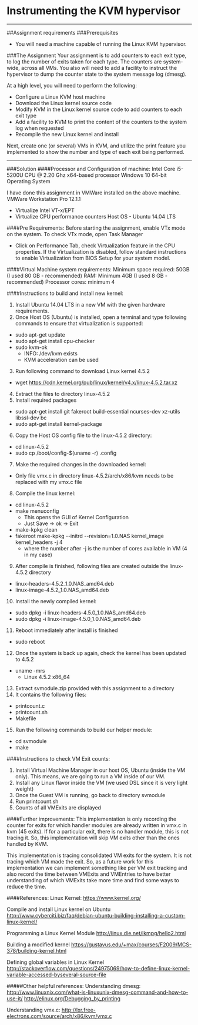 # Instrumenting the KVM hypervisor
---

##Assignment requirements
###Prerequisites
* You will need a machine capable of running the Linux KVM hypervisor.

###The Assignment
Your assignment is to add counters to each exit type, to log the number of exits taken for each type. The counters are system-wide, across all VMs. You also will need to add a facility to instruct the hypervisor to dump the counter state to the system message log (dmesg).

At a high level, you will need to perform the following:
* Configure a Linux KVM host machine
* Download the Linux kernel source code
* Modify KVM in the Linux kernel source code to add counters to each exit type
* Add a facility to KVM to print the content of the counters to the system log when requested
* Recompile the new Linux kernel and install

Next, create one (or several) VMs in KVM, and utilize the print feature you implemented to show the number and type of each exit being performed.

---

###Solution
####Processor and Configuration of machine:
Intel Core i5-5200U CPU @ 2.20 Ghz
x64-based processor
Windows 10 64-bit Operating System

I have done this assignment in VMWare installed on the above machine.
VMWare Workstation Pro 12.1.1
* Virtualize Intel VT-x/EPT
* Virtualize CPU performance counters
Host OS - Ubuntu 14.04 LTS

####Pre Requirements:
Before starting the assignment, enable VTx mode on the system.
To check VTx mode, open Task Manager
* Click on Performance Tab, check Virtualization feature in the CPU properties.
If the Virtualization is disabled, follow standard instructions to enable Virtualization from BIOS Setup for
your system model.

####Virtual Machine system requirements:
Minimum space required: 50GB (I used 80 GB - recommended)
RAM: Minimum 4GB (I used 8 GB - recommended)
Processor cores: minimum 4

####Instructions to build and install new kernel:
1. Install Ubuntu 14.04 LTS in a new VM with the given hardware requirements.
2. Once Host OS (Ubuntu) is installed, open a terminal and type following commands to ensure
that virtualization is supported:
 * sudo apt-get update
 * sudo apt-get install cpu-checker
 * sudo kvm-ok
   * INFO: /dev/kvm exists
    * KVM acceleration can be used
3. Run following command to download Linux kernel 4.5.2
 * wget https://cdn.kernel.org/pub/linux/kernel/v4.x/linux-4.5.2.tar.xz
4. Extract the files to directory linux-4.5.2
5. Install required packages
 * sudo apt-get install git fakeroot build-essential ncurses-dev xz-utils libssl-dev bc
 * sudo apt-get install kernel-package
6. Copy the Host OS config file to the linux-4.5.2 directory:
 * cd linux-4.5.2
 * sudo cp /boot/config-$(uname -r) .config
7. Make the required changes in the downloaded kernel:
 * Only file vmx.c in directory linux-4.5.2/arch/x86/kvm needs to be replaced with my
vmx.c file
8. Compile the linux kernel:
 * cd linux-4.5.2
 * make menuconfig
   * This opens the GUI of Kernel Configuration
    * Just Save -> ok -> Exit
 * make-kpkg clean
 * fakeroot make-kpkg --initrd --revision=1.0.NAS kernel_image kernel_headers -j 4
   * where the number after -j is the number of cores available in VM (4 in my case)
9. After compile is finished, following files are created outside the linux-4.5.2 directory
 * linux-headers-4.5.2_1.0.NAS_amd64.deb
 * linux-image-4.5.2_1.0.NAS_amd64.deb
10. Install the newly compiled kernel:
 * sudo dpkg -i linux-headers-4.5.0_1.0.NAS_amd64.deb
 * sudo dpkg -i linux-image-4.5.0_1.0.NAS_amd64.deb
11. Reboot immediately after install is finished
 * sudo reboot
12. Once the system is back up again, check the kernel has been updated to 4.5.2
 * uname -mrs
   * Linux 4.5.2 x86_64
13. Extract svmodule.zip provided with this assignment to a directory
14. It contains the following files:
 * printcount.c
 * printcount.sh
 * Makefile
15. Run the following commands to build our helper module:
 * cd svmodule
 * make

####Instructions to check VM Exit counts:
1. Install Virtual Machine Manager in our host OS, Ubuntu (inside the VM only). This means, we are going to run a VM inside of our VM.
2. Install any Linux flavor inside the VM (we used DSL since it is very light weight)
3. Once the Guest VM is running, go back to directory svmodule
4. Run printcount.sh
5. Counts of all VMExits are displayed

####Further improvements:
This implementation is only recording the counter for exits for which handler modules are already written in vmx.c in kvm (45 exits). If for a particular exit, there is no handler module, this is not tracing it. So, this implementation will skip VM exits other than the ones handled by KVM.

This implementation is tracing consolidated VM exits for the system. It is not tracing which VM made the exit. So, as a future work for this implementation we can implement something like per VM exit tracking and also record the time between VMExits and VMEntries to have better understanding of which VMExits take more time and find some ways to reduce the time.

####References:
Linux Kernel:
https://www.kernel.org/

Compile and install Linux kernel on Ubuntu
http://www.cyberciti.biz/faq/debian-ubuntu-building-installing-a-custom-linux-kernel/

Programming a Linux Kernel Module
http://linux.die.net/lkmpg/hello2.html

Building a modified kernel
https://gustavus.edu/+max/courses/F2009/MCS-378/building-kernel.html

Defining global variables in Linux Kernel
http://stackoverflow.com/questions/24975069/how-to-define-linux-kernel-variable-accessed-byseveral-source-file

#####Other helpful references:
Understanding dmesg:
http://www.linuxnix.com/what-is-linuxunix-dmesg-command-and-how-to-use-it/
http://elinux.org/Debugging_by_printing

Understanding vmx.c:
http://lxr.free-electrons.com/source/arch/x86/kvm/vmx.c
